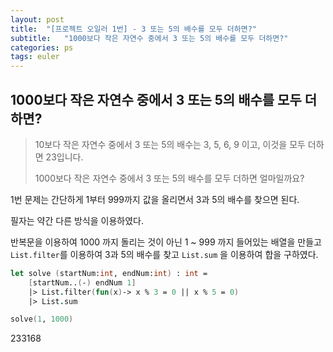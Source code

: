 ```yaml
---
layout: post
title:  "[프로젝트 오일러 1번] - 3 또는 5의 배수를 모두 더하면?"
subtitle:   "1000보다 작은 자연수 중에서 3 또는 5의 배수를 모두 더하면?"
categories: ps
tags: euler
---
```

## 1000보다 작은 자연수 중에서 3 또는 5의 배수를 모두 더하면?

>10보다 작은 자연수 중에서 3 또는 5의 배수는 3, 5, 6, 9 이고, 이것을 모두  더하면 23입니다.
>  
>1000보다 작은 자연수 중에서 3 또는 5의 배수를 모두 더하면 얼마일까요?

1번 문제는 간단하게 1부터 999까지 값을 올리면서 3과 5의 배수를 찾으면 된다.

필자는 약간 다른 방식을 이용하였다.  

반복문을 이용하여 1000 까지 돌리는 것이 아닌 1 ~ 999 까지 들어있는 배열을 만들고  
`List.filter`를 이용하여 3과 5의 배수를 찾고  `List.sum` 을 이용하여 합을 구하였다.

```fsharp
let solve (startNum:int, endNum:int) : int = 
    [startNum..(-) endNum 1] 
    |> List.filter(fun(x)-> x % 3 = 0 || x % 5 = 0) 
    |> List.sum
```
```fsharp
solve(1, 1000)
```
233168

